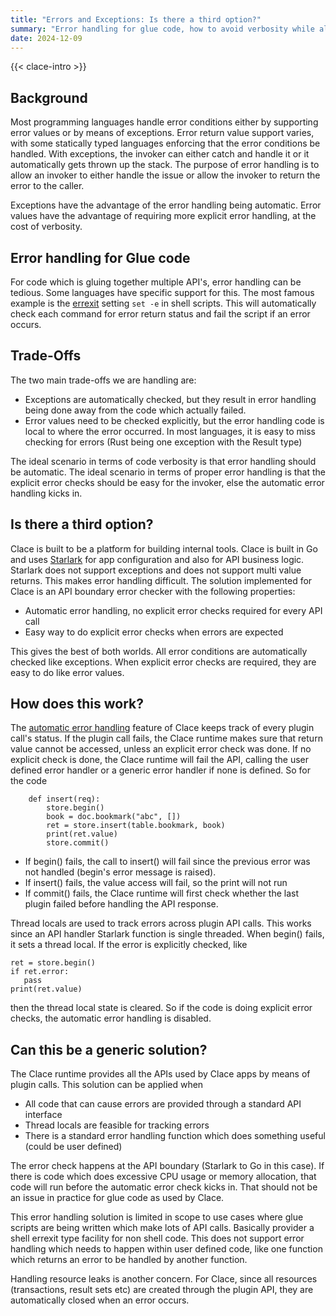```yaml
---
title: "Errors and Exceptions: Is there a third option?"
summary: "Error handling for glue code, how to avoid verbosity while allowing custom error handling."
date: 2024-12-09
---
```


{{< clace-intro >}}

## Background

Most programming languages handle error conditions either by supporting error values or by means of exceptions. Error return value support varies, with some statically typed languages enforcing that the error conditions be handled. With exceptions, the invoker can either catch and handle it or it automatically gets thrown up the stack. The purpose of error handling is to allow an invoker to either handle the issue or allow the invoker to return the error to the caller.

Exceptions have the advantage of the error handling being automatic. Error values have the advantage of requiring more explicit error handling, at the cost of verbosity.

## Error handling for Glue code

For code which is gluing together multiple API's, error handling can be tedious. Some languages have specific support for this. The most famous example is the [errexit](https://www.baeldung.com/linux/bash-script-raise-error) setting `set -e` in shell scripts. This will automatically check each command for error return status and fail the script if an error occurs.

## Trade-Offs

The two main trade-offs we are handling are:

- Exceptions are automatically checked, but they result in error handling being done away from the code which actually failed.
- Error values need to be checked explicitly, but the error handling code is local to where the error occurred. In most languages, it is easy to miss checking for errors (Rust being one exception with the Result type)

The ideal scenario in terms of code verbosity is that error handling should be automatic. The ideal scenario in terms of proper error handling is that the explicit error checks should be easy for the invoker, else the automatic error handling kicks in.

## Is there a third option?

Clace is built to be a platform for building internal tools. Clace is built in Go and uses [Starlark](https://starlark-lang.org/) for app configuration and also for API business logic. Starlark does not support exceptions and does not support multi value returns. This makes error handling difficult. The solution implemented for Clace is an API boundary error checker with the following properties:

- Automatic error handling, no explicit error checks required for every API call
- Easy way to do explicit error checks when errors are expected

This gives the best of both worlds. All error conditions are automatically checked like exceptions. When explicit error checks are required, they are easy to do like error values.

## How does this work?

The [automatic error handling](https://clace.io/docs/plugins/overview/#automatic-error-handling) feature of Clace keeps track of every plugin call's status. If the plugin call fails, the Clace runtime makes sure that return value cannot be accessed, unless an explicit error check was done. If no explicit check is done, the Clace runtime will fail the API, calling the user defined error handler or a generic error handler if none is defined. So for the code

```
    def insert(req):
        store.begin()
        book = doc.bookmark("abc", [])
        ret = store.insert(table.bookmark, book)
        print(ret.value)
        store.commit()
```

- If begin() fails, the call to insert() will fail since the previous error was not handled (begin's error message is raised).
- If insert() fails, the value access will fail, so the print will not run
- If commit() fails, the Clace runtime will first check whether the last plugin failed before handling the API response.

Thread locals are used to track errors across plugin API calls. This works since an API handler Starlark function is single threaded. When begin() fails, it sets a thread local. If the error is explicitly checked, like

```
ret = store.begin()
if ret.error:
   pass
print(ret.value)
```

then the thread local state is cleared. So if the code is doing explicit error checks, the automatic error handling is disabled.

## Can this be a generic solution?

The Clace runtime provides all the APIs used by Clace apps by means of plugin calls. This solution can be applied when

- All code that can cause errors are provided through a standard API interface
- Thread locals are feasible for tracking errors
- There is a standard error handling function which does something useful (could be user defined)

The error check happens at the API boundary (Starlark to Go in this case). If there is code which does excessive CPU usage or memory allocation, that code will run before the automatic error check kicks in. That should not be an issue in practice for glue code as used by Clace.

This error handling solution is limited in scope to use cases where glue scripts are being written which make lots of API calls. Basically provider a shell errexit type facility for non shell code. This does not support error handling which needs to happen within user defined code, like one function which returns an error to be handled by another function.

Handling resource leaks is another concern. For Clace, since all resources (transactions, result sets etc) are created through the plugin API, they are automatically closed when an error occurs.
